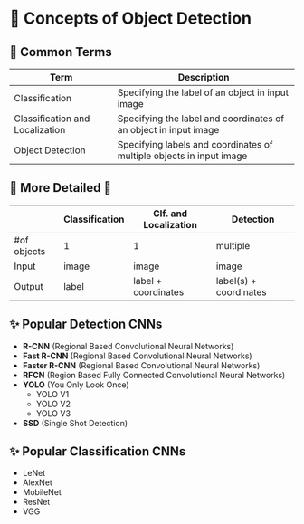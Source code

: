 # 🚩 Concepts of Object Detection

## 📝 Common Terms

| Term                 | Description                                    |
| -------------------- | ---------------------------------------------- |
| Classification       |  Specifying the label of an object in input image |
| Classification and Localization |  Specifying the label and coordinates of an object in input image |
| Object Detection     |  Specifying labels and coordinates of multiple objects in input image        |

## 🔎 More Detailed 📑

|             | Classification  | Clf. and Localization | Detection              |
| ----------- | --------------- | --------------------- | ---------------------- |
| #of objects |  1              | 1                     | multiple               |
| Input       |  image          | image                 | image                  |
| Output      |  label          | label + coordinates   | label(s) + coordinates |


## ✨ Popular Detection CNNs
- **R-CNN** (Regional Based Convolutional Neural Networks)
- **Fast R-CNN** (Regional Based Convolutional Neural Networks)
- **Faster R-CNN** (Regional Based Convolutional Neural Networks)
- **RFCN** (Region Based Fully Connected Convolutional Neural Networks)
- **YOLO** (You Only Look Once)
  - YOLO V1
  - YOLO V2
  - YOLO V3
- **SSD** (Single Shot Detection)

## ✨ Popular Classification CNNs
- LeNet
- AlexNet
- MobileNet
- ResNet
- VGG
